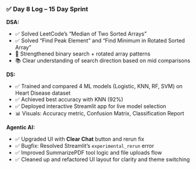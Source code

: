 
### ✅ Day 8 Log – 15 Day Sprint

**DSA:**

* ✅ Solved LeetCode’s “Median of Two Sorted Arrays”
* ✅ Solved “Find Peak Element” and “Find Minimum in Rotated Sorted Array”
* 🔁 Strengthened binary search + rotated array patterns
* 📚 Clear understanding of search direction based on mid comparisons

**DS:**

* ✅ Trained and compared 4 ML models (Logistic, KNN, RF, SVM) on Heart Disease dataset
* ✅ Achieved best accuracy with KNN (92%)
* ✅ Deployed interactive Streamlit app for live model selection
* 📊 Visuals: Accuracy metric, Confusion Matrix, Classification Report

**Agentic AI:**

* ✅ Upgraded UI with **Clear Chat** button and rerun fix
* ✅ Bugfix: Resolved Streamlit’s `experimental_rerun` error
* ✅ Improved SummarizePDF tool logic and file uploads flow
* ✅ Cleaned up and refactored UI layout for clarity and theme switching

